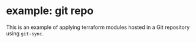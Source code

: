 # example: git repo

This is an example of applying terraform modules hosted in a Git repository
using `git-sync`.
